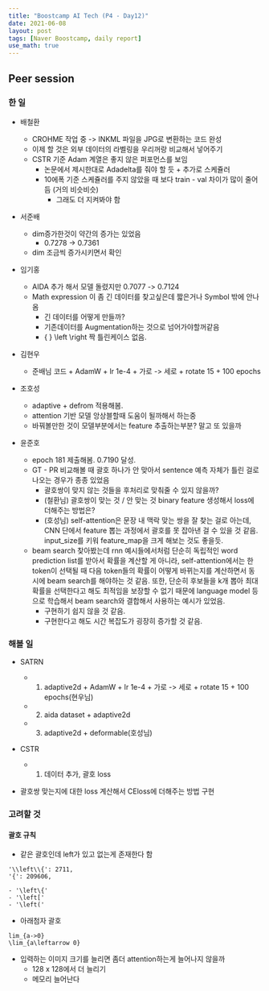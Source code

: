 ```yaml
---
title: "Boostcamp AI Tech (P4 - Day12)"
date: 2021-06-08
layout: post
tags: [Naver Boostcamp, daily report]
use_math: true
---
```


## Peer session

### 한 일 


 - 배철환
     - CROHME 작업 중 -> INKML 파일을 JPG로 변환하는 코드 완성
     - 이제 할 것은 외부 데이터의 라벨링을 우리꺼랑 비교해서 넣어주기
     - CSTR 기준 Adam 계열은 좋지 않은 퍼포먼스를 보임
         - 논문에서 제시한대로 Adadelta를 줘야 할 듯 + 추가로 스케쥴러
         - 10에폭 기준 스케쥴러를 주지 않았을 때 보다 train - val 차이가 많이 줄어듬 (거의 비슷비슷)
             - 그래도 더 지켜봐야 함

 - 서준배
     - dim증가한것이 약간의 증가는 있었음
         - 0.7278 -> 0.7361
     - dim 조금씩 증가시키면서 확인
 - 임기홍
     - AIDA 추가 해서 모델 돌렸지만 0.7077 -> 0.7124
     - Math expression 이 좀 긴 데이터를 찾고싶은데 짧은거나 Symbol 밖에 안나옴
         - 긴 데이터를 어떻게 만들까?
         - 기존데이터를 Augmentation하는 것으로 넘어가야할꺼같음
         - { } \left \right 짝 틀린케이스 없음.

- 김현우
    - 준배님 코드 + AdamW + lr 1e-4 + 가로 -> 세로 + rotate 15 + 100 epochs


- 조호성
    - adaptive + defrom 적용해봄. 
    - attention 기반 모델 앙상블할때 도움이 될까해서 하는중
    - 바꿔볼만한 것이 모델부분에서는 feature 추출하는부분? 말고 또 있을까

- 윤준호
    - epoch 181 제출해봄. 0.7190 달성.
    - GT - PR 비교해볼 때 괄호 하나가 안 맞아서 sentence 예측 자체가 틀린 걸로 나오는 경우가 종종 있었음
        - 괄호쌍이 맞지 않는 것들을 후처리로 맞춰줄 수 있지 않을까?
        - (철환님) 괄호쌍이 맞는 것 / 안 맞는 것 binary feature 생성해서 loss에 더해주는 방법은?
        - (호성님) self-attention은 문장 내 맥락 맞는 쌍을 잘 찾는 걸로 아는데, CNN 단에서 feature 뽑는 과정에서 괄호를 못 잡아낸 걸 수 있을 것 같음. input_size를 키워 feature_map을 크게 해보는 것도 좋을듯.
    - beam search 찾아봤는데 rnn 예시들에서처럼 단순히 독립적인 word prediction list를 받아서 확률을 계산할 게 아니라, self-attention에서는 한 token이 선택될 때 다음 token들의 확률이 어떻게 바뀌는지를 계산하면서 동시에 beam search를 해야하는 것 같음. 또한, 단순히 후보들을 k개 뽑아 최대 확률을 선택한다고 해도 최적임을 보장할 수 없기 때문에 language model 등으로 학습해서 beam search와 결합해서 사용하는 예시가 있었음.
        - 구현하기 쉽지 않을 것 같음.
        - 구현한다고 해도 시간 복잡도가 굉장히 증가할 것 같음.



### 해볼 일
- SATRN
    - 1) adaptive2d + AdamW + lr 1e-4 + 가로 -> 세로 + rotate 15 + 100 epochs(현우님)
    - 2) aida dataset + adaptive2d
    - 3) adaptive2d + deformable(호성님)


- CSTR
    - 1) 데이터 추가, 괄호 loss
-  괄호쌍 맞는지에 대한 loss 계산해서 CEloss에 더해주는 방법 구현



### 고려할 것

#### 괄호 규칙
- 같은 괄호인데 left가 있고 없는게 존재한다 함
```
'\\left\\{': 2711,
'{': 209606,
```
    - '\left\{'
    - '\left['
    - '\left('
- 아래첨자 괄호
```
lim_{a->0}
\lim_{a\leftarrow 0}
```
- 입력하는 이미지 크기를 늘리면 좀더 attention하는게 늘어나지 않을까
    - 128 x 128에서 더 늘리기
    - 메모리 늘어난다